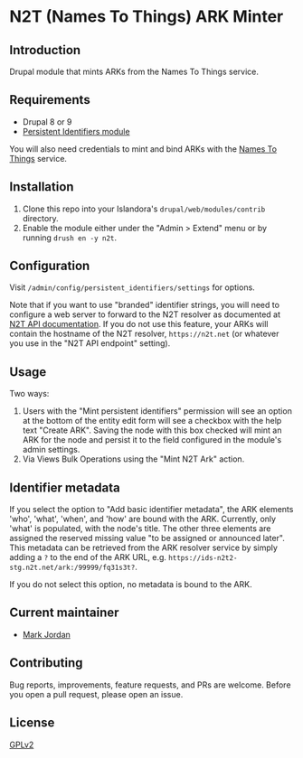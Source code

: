 # N2T (Names To Things) ARK Minter

## Introduction

Drupal module that mints ARKs from the Names To Things service.

## Requirements

* Drupal 8 or 9
* [Persistent Identifiers module](https://github.com/mjordan/persistent_identifiers)

You will also need credentials to mint and bind ARKs with the [Names To Things](http://n2t.net) service.

## Installation

1. Clone this repo into your Islandora's `drupal/web/modules/contrib` directory.
1. Enable the module either under the "Admin > Extend" menu or by running `drush en -y n2t`.

## Configuration

Visit `/admin/config/persistent_identifiers/settings` for options.

Note that if you want to use "branded" identifier strings, you will need to configure a web server to forward to the N2T resolver as documented at [N2T API documentation](http://n2t.net/e/n2t_apidoc.html). If you do not use this feature, your ARKs will contain the hostname of the N2T resolver, `https://n2t.net` (or whatever you use in the "N2T API endpoint" setting).

## Usage

Two ways:

1. Users with the "Mint persistent identifiers" permission will see an option at the bottom of the entity edit form will see a checkbox with the help text "Create ARK". Saving the node with this box checked will mint an ARK for the node and persist it to the field configured in the module's admin settings.
1. Via Views Bulk Operations using the "Mint N2T Ark" action.

## Identifier metadata

If you select the option to "Add basic identifier metadata", the ARK elements 'who', 'what', 'when', and 'how' are bound with the ARK. Currently, only 'what' is populated, with the node's title. The other three elements are assigned the reserved missing value "to be assigned or announced later". This metadata can be retrieved from the ARK resolver service by simply adding a `?` to the end of the ARK URL, e.g. `https://ids-n2t2-stg.n2t.net/ark:/99999/fq31s3t?`.

If you do not select this option, no metadata is bound to the ARK.

## Current maintainer

* [Mark Jordan](https://github.com/mjordan)

## Contributing

Bug reports, improvements, feature requests, and PRs are welcome. Before you open a pull request, please open an issue.

## License

[GPLv2](http://www.gnu.org/licenses/gpl-2.0.txt)
